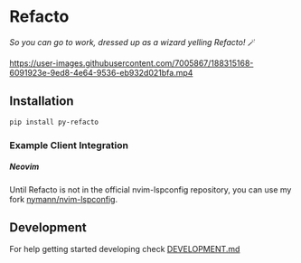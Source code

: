 # Refacto

_So you can go to work, dressed up as a wizard yelling Refacto!_ 🪄

<https://user-images.githubusercontent.com/7005867/188315168-6091923e-9ed8-4e64-9536-eb932d021bfa.mp4>

## Installation

```sh
pip install py-refacto
```

### Example Client Integration

##### Neovim

Until Refacto is not in the official nvim-lspconfig repository, you can use my fork [nymann/nvim-lspconfig](https://github.com/nymann/nvim-lspconfig/).

## Development

For help getting started developing check [DEVELOPMENT.md](DEVELOPMENT.md)
